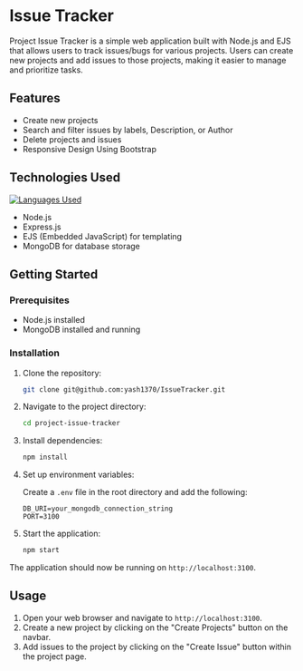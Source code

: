 # Issue Tracker

Project Issue Tracker is a simple web application built with Node.js and EJS that allows users to track issues/bugs for various projects. Users can create new projects and add issues to those projects, making it easier to manage and prioritize tasks.

## Features

- Create new projects
- Search and filter issues by labels, Description, or Author
- Delete projects and issues
- Responsive Design Using Bootstrap

## Technologies Used
[![Languages Used](https://skillicons.dev/icons?i=js,html,css,bootstrap,nodejs,express,mongodb)](https://skillicons.dev)
- Node.js
- Express.js
- EJS (Embedded JavaScript) for templating
- MongoDB for database storage

## Getting Started

### Prerequisites

- Node.js installed
- MongoDB installed and running

### Installation

1. Clone the repository:

    ```bash
    git clone git@github.com:yash1370/IssueTracker.git
    ```

2. Navigate to the project directory:

    ```bash
    cd project-issue-tracker
    ```

3. Install dependencies:

    ```bash
    npm install
    ```

4. Set up environment variables:

    Create a `.env` file in the root directory and add the following:

    ```
    DB_URI=your_mongodb_connection_string
    PORT=3100
    ```

5. Start the application:

    ```bash
    npm start
    ```

The application should now be running on `http://localhost:3100`.

## Usage

1. Open your web browser and navigate to `http://localhost:3100`.
2. Create a new project by clicking on the "Create Projects" button on the navbar.
3. Add issues to the project by clicking on the "Create Issue" button within the project page.